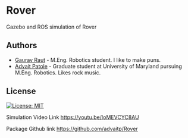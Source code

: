 # Rover
Gazebo and ROS simulation of Rover

## Authors
- [Gaurav Raut](https://github.com/gauraut) - M.Eng. Robotics student. I like to make puns.
- [Advait Patole](https://github.com/advaitp) - Graduate student at University of Maryland pursuing M.Eng. Robotics. Likes rock music.

## License
[![License: MIT](https://img.shields.io/badge/License-MIT-yellow.svg)](https://opensource.org/licenses/MIT)

Simulation Video Link https://youtu.be/IoMEVCYC8AU

Package Github link https://github.com/advaitp/Rover
